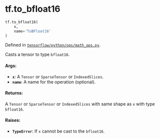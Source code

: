 <div itemscope itemtype="http://developers.google.com/ReferenceObject">
<meta itemprop="name" content="tf.to_bfloat16" />
<meta itemprop="path" content="Stable" />
</div>

# tf.to_bfloat16

``` python
tf.to_bfloat16(
    x,
    name='ToBFloat16'
)
```



Defined in [`tensorflow/python/ops/math_ops.py`](https://www.tensorflow.org/code/tensorflow/python/ops/math_ops.py).

Casts a tensor to type `bfloat16`.

#### Args:

* <b>`x`</b>: A `Tensor` or `SparseTensor` or `IndexedSlices`.
* <b>`name`</b>: A name for the operation (optional).


#### Returns:

A `Tensor` or `SparseTensor` or `IndexedSlices` with same shape as `x` with
type `bfloat16`.


#### Raises:

* <b>`TypeError`</b>: If `x` cannot be cast to the `bfloat16`.
